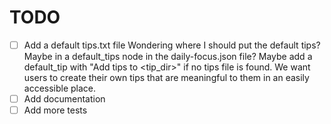 # TODO

- [ ] Add a default tips.txt file
      Wondering where I should put the default tips? Maybe in a default_tips
      node in the daily-focus.json file?
      Maybe add a default_tip with "Add tips to <tip_dir>" if no tips file is
      found. We want users to create their own tips that are meaningful to them
      in an easily accessible place.
- [ ] Add documentation
- [ ] Add more tests
